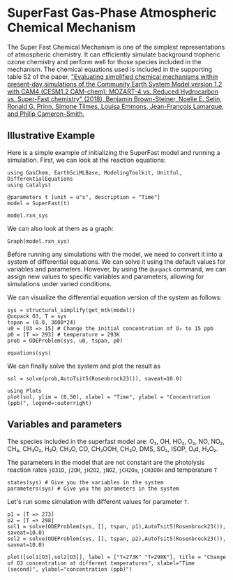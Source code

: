 # SuperFast Gas-Phase Atmospheric Chemical Mechanism

The Super Fast Chemical Mechanism is one of the simplest representations of atmospheric chemistry. It can efficiently simulate background tropheric ozone chemistry and perform well for those species included in the mechanism. The chemical equations used is included in the supporting table S2 of the paper,
["Evaluating simplified chemical mechanisms within present-day simulations of the Community Earth System Model version 1.2 with CAM4 (CESM1.2 CAM-chem):
MOZART-4 vs. Reduced Hydrocarbon vs. Super-Fast chemistry" (2018), Benjamin Brown-Steiner, Noelle E. Selin, Ronald G. Prinn, Simone Tilmes, Louisa Emmons, Jean-François Lamarque, and Philip Cameron-Smith.](https://gmd.copernicus.org/articles/11/4155/2018/)


## Illustrative Example
Here is a simple example of initializing the SuperFast model and running a simulation.
First, we can look at the reaction equations:

```@example 1
using GasChem, EarthSciMLBase, ModelingToolkit, Unitful, DifferentialEquations
using Catalyst

@parameters t [unit = u"s", description = "Time"]
model = SuperFast(t)

model.rxn_sys
```

We can also look at them as a graph:

```@example 1
Graph(model.rxn_sys)
```


Before running any simulations with the model, we need to convert it into a system of differential equations. We can solve it using the default values for variables and parameters. However, by using the ```@unpack``` command, we can assign new values to specific variables and parameters, allowing for simulations under varied conditions.

We can visualize the differential equation version of the system as follows:
```@example 1
sys = structural_simplify(get_mtk(model))
@unpack O3, T = sys
tspan = (0.0, 3600*24)
u0 = [O3 => 15] # Change the initial concentration of O₃ to 15 ppb
p0 = [T => 293] # temperature = 293K
prob = ODEProblem(sys, u0, tspan, p0)

equations(sys)
```

We can finally solve the system and plot the result as

```@example 1
sol = solve(prob,AutoTsit5(Rosenbrock23()), saveat=10.0)

using Plots
plot(sol, ylim = (0,50), xlabel = "Time", ylabel = "Concentration (ppb)", legend=:outerright)
```

## Variables and parameters
The species included in the superfast model are: O₃, OH, HO₂, O₂, NO, NO₂, CH₄, CH₃O₂, H₂O, CH₂O, CO, CH₃OOH, CH₃O, DMS, SO₂, ISOP, O₁d, H₂O₂.

The parameters in the model that are not constant are the photolysis reaction rates ```jO31D```, ```j2OH```, ```jH2O2```, ```jNO2```, ```jCH2Oa```, ```jCH3OOH``` and temperature ```T```
```@julia
states(sys) # Give you the variables in the system
parameters(sys) # Give you the parameters in the system
```

Let's run some simulation with different values for parameter ```T```.
```@example 1
p1 = [T => 273]
p2 = [T => 298]
sol1 = solve(ODEProblem(sys, [], tspan, p1),AutoTsit5(Rosenbrock23()), saveat=10.0)
sol2 = solve(ODEProblem(sys, [], tspan, p2),AutoTsit5(Rosenbrock23()), saveat=10.0)

plot([sol1[O3],sol2[O3]], label = ["T=273K" "T=298K"], title = "Change of O3 concentration at different temperatures", xlabel="Time (second)", ylabel="concentration (ppb)")
```